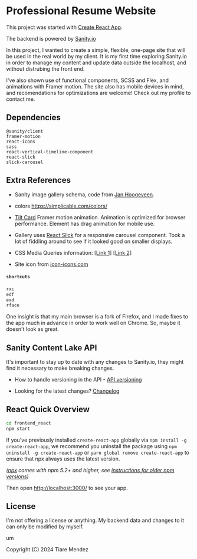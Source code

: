 # Professional Resume Website

This project was started with [Create React App](https://github.com/facebook/create-react-app).

The backend is powered by [Sanity.io](https://www.sanity.io/) 

In this project, I wanted to create a simple, flexible, one-page site that will be used in the real world by my client. It is my first time exploring Sanity.io in order to manage my content and update data outside the localhost, and without distrubing the front end. 

I've also shown use of functional components, SCSS and Flex, and animations with Framer motion. The site also has mobile devices in mind, and recomendations for optimizations are welcome! Check out my profile to contact me.


## Dependencies

`@sanity/client`  
`framer-motion`  
`react-icons`  
`sass`  
`react-vertical-timeline-component`  
`react-slick`  
`slick-carousel` 


## Extra References


- Sanity image gallery schema, code from [Jan Hoogeveen](https://www.sanity.io/schemas/image-gallery-dea386ba).

- colors https://simplicable.com/colors/ 

- [Tilt Card](www.hover.dev/components/cards#hover-tilt-card) Framer motion animation. Animation is optimized for browser performance. Element has drag animation for mobile use.

- Gallery uses [React Slick](https://react-slick.neostack.com/) for a responsive carousel component. Took a lot of fiddling around to see if it looked good on smaller displays.

- CSS Media Queries information: [[Link 1]](https://weekendprojects.dev/posts/which-responsive-media-query-breakpoints-should-you-use/) [[Link 2]](https://css-tricks.com/snippets/css/media-queries-for-standard-devices/)

- Site icon from [icon-icons.com](https://icon-icons.com/icon/book-pen-food-education/114955)


#### `shortcuts`
```js
rxc 
edf 
exd 
rface
```

One insight is that my main browser is a fork of Firefox, and I made fixes to the app much in advance in order to work well on Chrome. So, maybe it doesn't look as great. 

<!-- 
todo
in navbar, make the display sizes consistent when hamburger bar appears

svg https://shapes.framer.website/

 -->


 ## Sanity Content Lake API 
 It's important to stay up to date with any changes to Sanity.io, they might find it necessary to make breaking changes. 

- How to handle versioning in the API - [API versioning](https://www.sanity.io/docs/api-versioning) 

- Looking for the latest changes? [Changelog](https://www.sanity.io/changelog)

## React Quick Overview

```sh
cd frontend_react
npm start
```
If you've previously installed `create-react-app` globally via `npm install -g create-react-app`, we recommend you uninstall the package using `npm uninstall -g create-react-app` or `yarn global remove create-react-app` to ensure that npx always uses the latest version.

_([npx](https://medium.com/@maybekatz/introducing-npx-an-npm-package-runner-55f7d4bd282b) comes with npm 5.2+ and higher, see [instructions for older npm versions](https://gist.github.com/gaearon/4064d3c23a77c74a3614c498a8bb1c5f))_

Then open [http://localhost:3000/](http://localhost:3000/) to see your app.<br>



## License

I'm not offering a license or anything. My backend data and changes to it can only be modified by myself. 

um

Copyright (C) 2024 Tiare Mendez